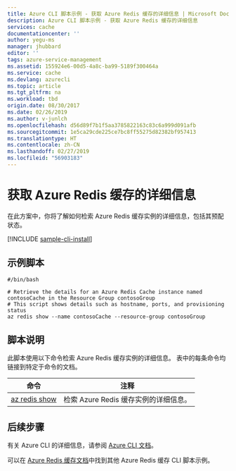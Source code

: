```yaml
---
title: Azure CLI 脚本示例 - 获取 Azure Redis 缓存的详细信息 | Microsoft Docs
description: Azure CLI 脚本示例 - 获取 Azure Redis 缓存的详细信息
services: cache
documentationcenter: ''
author: yegu-ms
manager: jhubbard
editor: ''
tags: azure-service-management
ms.assetid: 155924e6-00d5-4a8c-ba99-5189f300464a
ms.service: cache
ms.devlang: azurecli
ms.topic: article
ms.tgt_pltfrm: na
ms.workload: tbd
origin.date: 08/30/2017
ms.date: 02/26/2019
ms.author: v-junlch
ms.openlocfilehash: d56d89f7b1f5aa3785822163c83c6a999d091afb
ms.sourcegitcommit: 1e5ca29cde225ce7bc8ff55275d82382bf957413
ms.translationtype: HT
ms.contentlocale: zh-CN
ms.lasthandoff: 02/27/2019
ms.locfileid: "56903183"
---
```

# <a name="get-details-of-an-azure-cache-for-redis"></a>获取 Azure Redis 缓存的详细信息

在此方案中，你将了解如何检索 Azure Redis 缓存实例的详细信息，包括其预配状态。

[!INCLUDE [sample-cli-install](../../../includes/sample-cli-install.md)]

## <a name="sample-script"></a>示例脚本

```azurecli
#/bin/bash

# Retrieve the details for an Azure Redis Cache instance named contosoCache in the Resource Group contosoGroup
# This script shows details such as hostname, ports, and provisioning status
az redis show --name contosoCache --resource-group contosoGroup 
```

## <a name="script-explanation"></a>脚本说明

此脚本使用以下命令检索 Azure Redis 缓存实例的详细信息。 表中的每条命令均链接到特定于命令的文档。

| 命令 | 注释 |
|---|---|
| [az redis show](/cli/redis) | 检索 Azure Redis 缓存实例的详细信息。 |


## <a name="next-steps"></a>后续步骤

有关 Azure CLI 的详细信息，请参阅 [Azure CLI 文档](/cli)。

可以在 [Azure Redis 缓存文档](../cli-samples.md)中找到其他 Azure Redis 缓存 CLI 脚本示例。

<!-- Update_Description: update metedata properties -->